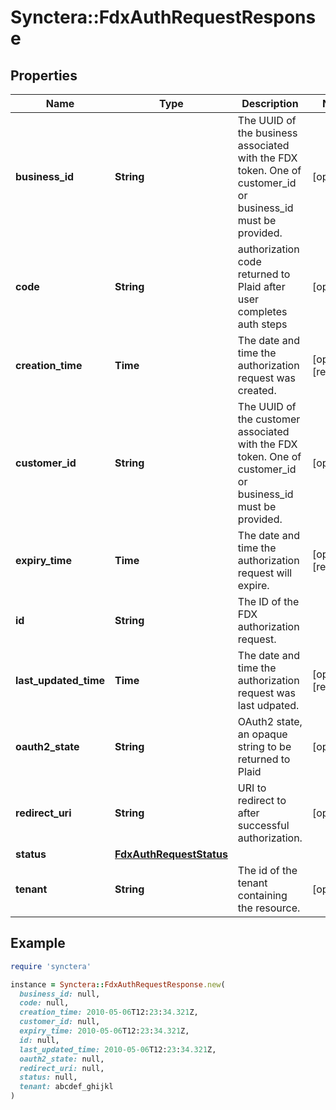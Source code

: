 # Synctera::FdxAuthRequestResponse

## Properties

| Name | Type | Description | Notes |
| ---- | ---- | ----------- | ----- |
| **business_id** | **String** | The UUID of the business associated with the FDX token. One of customer_id or business_id must be provided.  | [optional] |
| **code** | **String** | authorization code returned to Plaid after user completes auth steps  | [optional] |
| **creation_time** | **Time** | The date and time the authorization request was created. | [optional][readonly] |
| **customer_id** | **String** | The UUID of the customer associated with the FDX token. One of customer_id or business_id must be provided.  | [optional] |
| **expiry_time** | **Time** | The date and time the authorization request will expire. | [optional][readonly] |
| **id** | **String** | The ID of the FDX authorization request.  |  |
| **last_updated_time** | **Time** | The date and time the authorization request was last udpated. | [optional][readonly] |
| **oauth2_state** | **String** | OAuth2 state, an opaque string to be returned to Plaid  | [optional] |
| **redirect_uri** | **String** | URI to redirect to after successful authorization.  | [optional] |
| **status** | [**FdxAuthRequestStatus**](FdxAuthRequestStatus.md) |  |  |
| **tenant** | **String** | The id of the tenant containing the resource.  | [optional] |

## Example

```ruby
require 'synctera'

instance = Synctera::FdxAuthRequestResponse.new(
  business_id: null,
  code: null,
  creation_time: 2010-05-06T12:23:34.321Z,
  customer_id: null,
  expiry_time: 2010-05-06T12:23:34.321Z,
  id: null,
  last_updated_time: 2010-05-06T12:23:34.321Z,
  oauth2_state: null,
  redirect_uri: null,
  status: null,
  tenant: abcdef_ghijkl
)
```


